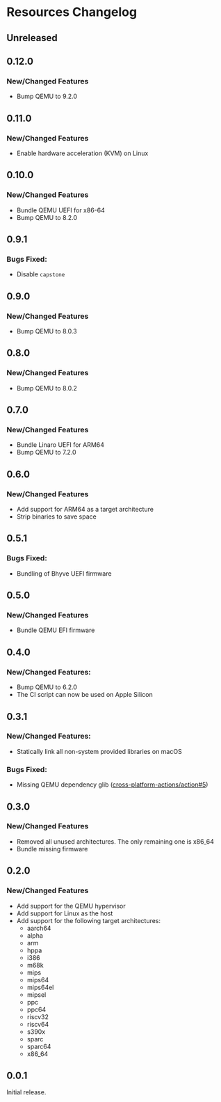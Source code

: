 # Resources Changelog

## Unreleased

## 0.12.0

### New/Changed Features

* Bump QEMU to 9.2.0

## 0.11.0

### New/Changed Features

* Enable hardware acceleration (KVM) on Linux

## 0.10.0

### New/Changed Features

* Bundle QEMU UEFI for x86-64
* Bump QEMU to 8.2.0

## 0.9.1

### Bugs Fixed:

* Disable `capstone`

## 0.9.0

### New/Changed Features

* Bump QEMU to 8.0.3

## 0.8.0

### New/Changed Features

* Bump QEMU to 8.0.2

## 0.7.0

### New/Changed Features

* Bundle Linaro UEFI for ARM64
* Bump QEMU to 7.2.0

## 0.6.0

### New/Changed Features

* Add support for ARM64 as a target architecture
* Strip binaries to save space

## 0.5.1

### Bugs Fixed:

* Bundling of Bhyve UEFI firmware

## 0.5.0

### New/Changed Features

* Bundle QEMU EFI firmware

## 0.4.0

### New/Changed Features:

* Bump QEMU to 6.2.0
* The CI script can now be used on Apple Silicon

## 0.3.1

### New/Changed Features:

* Statically link all non-system provided libraries on macOS

### Bugs Fixed:

* Missing QEMU dependency glib ([cross-platform-actions/action#5](https://github.com/cross-platform-actions/action/issues/5))

## 0.3.0

### New/Changed Features

* Removed all unused architectures. The only remaining one is x86_64
* Bundle missing firmware

## 0.2.0

### New/Changed Features

* Add support for the QEMU hypervisor
* Add support for Linux as the host
* Add support for the following target architectures:
    * aarch64
    * alpha
    * arm
    * hppa
    * i386
    * m68k
    * mips
    * mips64
    * mips64el
    * mipsel
    * ppc
    * ppc64
    * riscv32
    * riscv64
    * s390x
    * sparc
    * sparc64
    * x86_64

## 0.0.1

Initial release.
